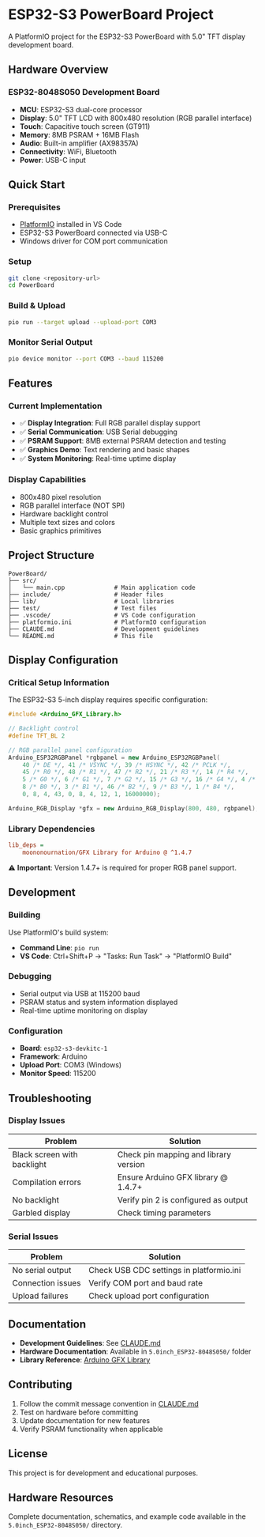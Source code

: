 # ESP32-S3 PowerBoard Project

A PlatformIO project for the ESP32-S3 PowerBoard with 5.0" TFT display development board.

## Hardware Overview

### ESP32-8048S050 Development Board
- **MCU**: ESP32-S3 dual-core processor
- **Display**: 5.0" TFT LCD with 800x480 resolution (RGB parallel interface)
- **Touch**: Capacitive touch screen (GT911)
- **Memory**: 8MB PSRAM + 16MB Flash
- **Audio**: Built-in amplifier (AX98357A)
- **Connectivity**: WiFi, Bluetooth
- **Power**: USB-C input

## Quick Start

### Prerequisites
- [PlatformIO](https://platformio.org/) installed in VS Code
- ESP32-S3 PowerBoard connected via USB-C
- Windows driver for COM port communication

### Setup
```bash
git clone <repository-url>
cd PowerBoard
```

### Build & Upload
```bash
pio run --target upload --upload-port COM3
```

### Monitor Serial Output
```bash
pio device monitor --port COM3 --baud 115200
```

## Features

### Current Implementation
- ✅ **Display Integration**: Full RGB parallel display support
- ✅ **Serial Communication**: USB Serial debugging
- ✅ **PSRAM Support**: 8MB external PSRAM detection and testing
- ✅ **Graphics Demo**: Text rendering and basic shapes
- ✅ **System Monitoring**: Real-time uptime display

### Display Capabilities
- 800x480 pixel resolution
- RGB parallel interface (NOT SPI)
- Hardware backlight control
- Multiple text sizes and colors
- Basic graphics primitives

## Project Structure

```
PowerBoard/
├── src/
│   └── main.cpp              # Main application code
├── include/                  # Header files
├── lib/                      # Local libraries  
├── test/                     # Test files
├── .vscode/                  # VS Code configuration
├── platformio.ini            # PlatformIO configuration
├── CLAUDE.md                 # Development guidelines
└── README.md                 # This file
```

## Display Configuration

### Critical Setup Information

The ESP32-S3 5-inch display requires specific configuration:

```cpp
#include <Arduino_GFX_Library.h>

// Backlight control
#define TFT_BL 2

// RGB parallel panel configuration  
Arduino_ESP32RGBPanel *rgbpanel = new Arduino_ESP32RGBPanel(
    40 /* DE */, 41 /* VSYNC */, 39 /* HSYNC */, 42 /* PCLK */,
    45 /* R0 */, 48 /* R1 */, 47 /* R2 */, 21 /* R3 */, 14 /* R4 */,
    5 /* G0 */, 6 /* G1 */, 7 /* G2 */, 15 /* G3 */, 16 /* G4 */, 4 /* G5 */,
    8 /* B0 */, 3 /* B1 */, 46 /* B2 */, 9 /* B3 */, 1 /* B4 */,
    0, 8, 4, 43, 0, 8, 4, 12, 1, 16000000);

Arduino_RGB_Display *gfx = new Arduino_RGB_Display(800, 480, rgbpanel);
```

### Library Dependencies

```ini
lib_deps = 
    moononournation/GFX Library for Arduino @ ^1.4.7
```

⚠️ **Important**: Version 1.4.7+ is required for proper RGB panel support.

## Development

### Building
Use PlatformIO's build system:
- **Command Line**: `pio run`
- **VS Code**: Ctrl+Shift+P → "Tasks: Run Task" → "PlatformIO Build"

### Debugging
- Serial output via USB at 115200 baud
- PSRAM status and system information displayed
- Real-time uptime monitoring on display

### Configuration
- **Board**: `esp32-s3-devkitc-1`
- **Framework**: Arduino
- **Upload Port**: COM3 (Windows)
- **Monitor Speed**: 115200

## Troubleshooting

### Display Issues
| Problem | Solution |
|---------|----------|
| Black screen with backlight | Check pin mapping and library version |
| Compilation errors | Ensure Arduino GFX library @ 1.4.7+ |
| No backlight | Verify pin 2 is configured as output |
| Garbled display | Check timing parameters |

### Serial Issues
| Problem | Solution |
|---------|----------|
| No serial output | Check USB CDC settings in platformio.ini |
| Connection issues | Verify COM port and baud rate |
| Upload failures | Check upload port configuration |

## Documentation

- **Development Guidelines**: See [CLAUDE.md](CLAUDE.md)
- **Hardware Documentation**: Available in `5.0inch_ESP32-8048S050/` folder
- **Library Reference**: [Arduino GFX Library](https://github.com/moononournation/Arduino_GFX)

## Contributing

1. Follow the commit message convention in [CLAUDE.md](CLAUDE.md)
2. Test on hardware before committing
3. Update documentation for new features
4. Verify PSRAM functionality when applicable

## License

This project is for development and educational purposes.

## Hardware Resources

Complete documentation, schematics, and example code available in the `5.0inch_ESP32-8048S050/` directory.
